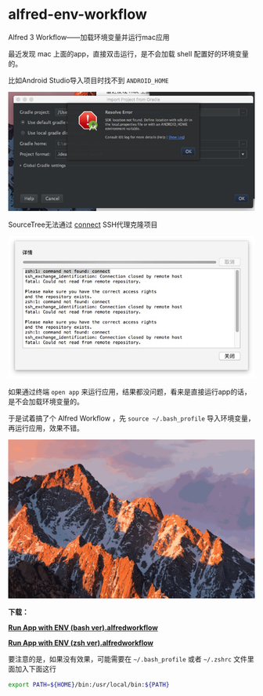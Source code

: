 # alfred-env-workflow
Alfred 3 Workflow——加载环境变量并运行mac应用



最近发现 mac 上面的app，直接双击运行，是不会加载 shell 配置好的环境变量的。

比如Android Studio导入项目时找不到 `ANDROID_HOME`

![ANDROID_HOME](https://raw.githubusercontent.com/licheedev/alfred-env-workflow/master/images/1.jpg)

SourceTree无法通过 [connect](https://bitbucket.org/gotoh/connect/wiki/Home) SSH代理克隆项目

![SourceTree无法使用SSH代理](https://raw.githubusercontent.com/licheedev/alfred-env-workflow/master/images/2.jpg)

如果通过终端 `open app` 来运行应用，结果都没问题，看来是直接运行app的话，是不会加载环境变量的。

于是试着搞了个 Alfred Workflow ，先 `source ~/.bash_profile` 导入环境变量，再运行应用，效果不错。

![演示](https://raw.githubusercontent.com/licheedev/alfred-env-workflow/master/images/3.gif)

**下载：**

[**Run App with ENV (bash ver).alfredworkflow**](https://github.com/licheedev/alfred-env-workflow/raw/master/Run%20App%20with%20ENV%20(bash%20ver).alfredworkflow)

[**Run App with ENV (zsh ver).alfredworkflow**](https://github.com/licheedev/alfred-env-workflow/raw/master/Run%20App%20with%20ENV%20(zsh%20ver).alfredworkflow)

要注意的是，如果没有效果，可能需要在 `~/.bash_profile` 或者 `~/.zshrc` 文件里面加入下面这行

```sh
export PATH=${HOME}/bin:/usr/local/bin:${PATH}
```

